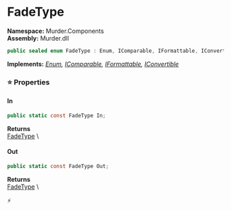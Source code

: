 # FadeType

**Namespace:** Murder.Components \
**Assembly:** Murder.dll

```csharp
public sealed enum FadeType : Enum, IComparable, IFormattable, IConvertible
```

**Implements:** _[Enum](https://learn.microsoft.com/en-us/dotnet/api/System.Enum?view=net-7.0), [IComparable](https://learn.microsoft.com/en-us/dotnet/api/System.IComparable?view=net-7.0), [IFormattable](https://learn.microsoft.com/en-us/dotnet/api/System.IFormattable?view=net-7.0), [IConvertible](https://learn.microsoft.com/en-us/dotnet/api/System.IConvertible?view=net-7.0)_

### ⭐ Properties
#### In
```csharp
public static const FadeType In;
```

**Returns** \
[FadeType](/Murder/Components/FadeType.html) \
#### Out
```csharp
public static const FadeType Out;
```

**Returns** \
[FadeType](/Murder/Components/FadeType.html) \


⚡